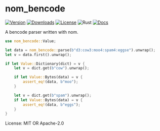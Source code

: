 # nom_bencode

[![Version](https://img.shields.io/crates/v/nom_bencode)](https://crates.io/crates/nom_bencode)
[![Downloads](https://img.shields.io/crates/d/nom_bencode)](https://crates.io/crates/nom_bencode)
[![License](https://img.shields.io/crates/l/nom_bencode)](https://crates.io/crates/nom_bencode)
![Rust](https://github.com/edg-l/nom-bencode/workflows/Rust/badge.svg)
[![Docs](https://docs.rs/nom_bencode/badge.svg)](https://docs.rs/nom_bencode)

A bencode parser written with nom.
```rust
use nom_bencode::Value;

let data = nom_bencode::parse(b"d3:cow3:moo4:spam4:eggse").unwrap();
let v = data.first().unwrap();

if let Value::Dictionary(dict) = v {
    let v = dict.get(b"cow").unwrap();

    if let Value::Bytes(data) = v {
        assert_eq!(data, b"moo");
    }

    let v = dict.get(b"spam").unwrap();
    if let Value::Bytes(data) = v {
        assert_eq!(data, b"eggs");
    }
}
```

License: MIT OR Apache-2.0
